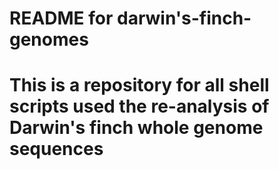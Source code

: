 # README for darwin's-finch-genomes
# This is a repository for all shell scripts used the re-analysis of Darwin's finch whole genome sequences
